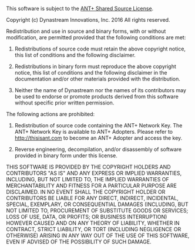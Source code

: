 
This software is subject to the [ANT+ Shared Source License][1].

Copyright (c) Dynastream Innovations, Inc. 2016
All rights reserved.

Redistribution and use in source and binary forms, with or without
modification, are permitted provided that the following conditions are met:

  1. Redistributions of source code must retain the above copyright notice,
     this list of conditions and the following disclaimer.

  2. Redistributions in binary form must reproduce the above copyright notice,
     this list of conditions and the following disclaimer in the documentation
     and/or other materials provided with the distribution.

  3. Neither the name of Dynastream nor the names of its contributors may be
     used to endorse or promote products derived from this software without
     specific prior written permission.

The following actions are prohibited:

  1. Redistribution of source code containing the ANT+ Network Key. The ANT+
     Network Key is available to ANT+ Adopters. Please refer to
     http://thisisant.com to become an ANT+ Adopter and access the key.

  2. Reverse engineering, decompilation, and/or disassembly of software
     provided in binary form under this license.

THIS SOFTWARE IS PROVIDED BY THE COPYRIGHT HOLDERS AND CONTRIBUTORS "AS IS" AND
ANY EXPRESS OR IMPLIED WARRANTIES, INCLUDING, BUT NOT LIMITED TO, THE IMPLIED
WARRANTIES OF MERCHANTABILITY AND FITNESS FOR A PARTICULAR PURPOSE ARE
DISCLAIMED. IN NO EVENT SHALL THE COPYRIGHT HOLDER OR CONTRIBUTORS BE LIABLE
FOR ANY DIRECT, INDIRECT, INCIDENTAL, SPECIAL, EXEMPLARY, OR CONSEQUENTIAL
DAMAGES (INCLUDING, BUT NOT LIMITED TO, PROCUREMENT OF SUBSTITUTE GOODS OR
SERVICES; LOSS OF USE, DATA, OR PROFITS; OR BUSINESS INTERRUPTION) HOWEVER
CAUSED AND ON ANY THEORY OF LIABILITY, WHETHER IN CONTRACT, STRICT LIABILITY,
OR TORT (INCLUDING NEGLIGENCE OR OTHERWISE) ARISING IN ANY WAY OUT OF THE USE
OF THIS SOFTWARE, EVEN IF ADVISED OF THE POSSIBILITY OF SUCH DAMAGE.

[1]: www.thisisant.com/swlicenses

